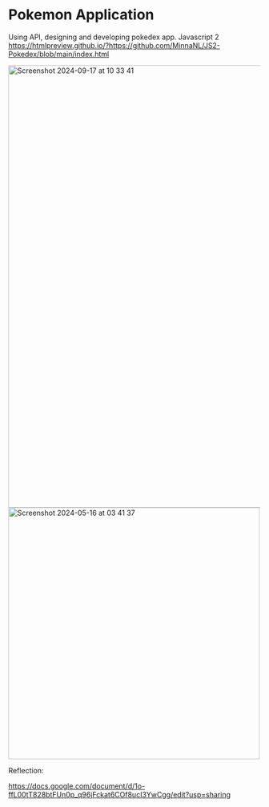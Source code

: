 # Pokemon Application 

Using API, designing and developing pokedex app.
Javascript 2
https://htmlpreview.github.io/?https://github.com/MinnaNL/JS2-Pokedex/blob/main/index.html

<img width="882" alt="Screenshot 2024-09-17 at 10 33 41" src="https://github.com/user-attachments/assets/745cad76-407f-4824-b208-29391452a3ee">

<img width="502" alt="Screenshot 2024-05-16 at 03 41 37" src="https://github.com/user-attachments/assets/6c93e63e-991a-425a-a93f-6b9f575e0703">

Reflection:

https://docs.google.com/document/d/1o-ffL00tT828btFUn0p_q96jFckat6COf8ucI3YwCgg/edit?usp=sharing 


